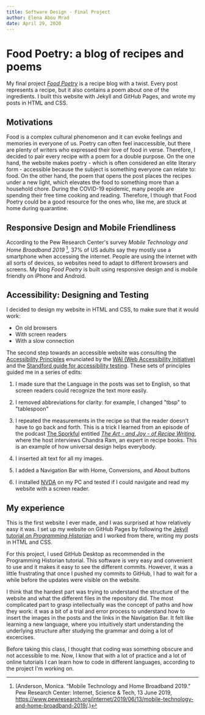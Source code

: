 ```yaml
---
title: Software Design - Final Project
author: Elena Abou Mrad
date: April 29, 2020
---
```


# Food Poetry: a blog of recipes and poems

My final project [*Food Poetry*](https://eaboumrad.github.io/foodpoetry/) is a recipe blog with a twist. Every post represents a recipe, but it also contains a poem about one of the ingredients. I built this website with Jekyll and GitHub Pages, and wrote my posts in HTML and CSS.

## Motivations
Food is a complex cultural phenomenon and it can evoke feelings and memories in everyone of us. Poetry can often feel inaccessible, but there are plenty of writers who expressed their love of food in verse. Therefore, I decided to pair every recipe with a poem for a double purpose. On the one hand, the website makes poetry - which is often considered an elite literary form - accessible because the subject is something everyone can relate to: food. On the other hand, the poem that opens the post places the recipes under a new light, which elevates the food to something more than a household chore.
During the COVID-19 epidemic, many people are spending their free time cooking and reading. Therefore, I though that Food Poetry could be a good resource for the ones who, like me, are stuck at home during quarantine.

## Responsive Design and Mobile Friendliness

According to the Pew Research Center's survey *Mobile Technology and Home Broadband 2019* [^1], 37% of US adults say they mostly use a smartphone when accessing the internet. People are using the internet with all sorts of devices, so websites need to adapt to different browsers and screens.
My blog *Food Poetry* is built using responsive design and is mobile friendly on iPhone and Android.

## Accessibility: Designing and Testing

I decided to design my website in HTML and CSS, to make sure that it would work:

* On old browsers
* With screen readers
* With a slow connection

The second step towards an accessible website was consulting the [Accessibility Principles](https://www.w3.org/WAI/fundamentals/accessibility-principles/) enunciated by the [WAI (Web Accessibility Initiative)](https://www.w3.org/WAI/) and the [Standford guide for accessibility testing](https://soap.stanford.edu/tips/screen-reader-testing). These sets of principles guided me in a series of edits:

1. I made sure that the Language in the posts was set to English, so that screen readers could recognize the text more easily.

2. I removed abbreviations for clarity: for example, I changed "tbsp" to "tablespoon"

3. I repeated the measurements in the recipe so that the reader doesn't have to go back and forth. This is a trick I learned from an episode of the podcast [The Sporkful](http://www.sporkful.com/) entitled [*The Art - and Joy - of Recipe Writing*](http://www.sporkful.com/the-art-and-joy-of-recipe-writing/), where the host interviews Chandra Ram, an expert in recipe books. This is an example of how universal design helps everybody.

4. I inserted alt text for all my images.

5. I added a Navigation Bar with Home, Conversions, and About buttons

6. I installed [NVDA](https://webaim.org/articles/nvda/) on my PC and tested if I could navigate and read my website with a screen reader.

## My experience

This is the first website I ever made, and I was surprised at how relatively easy it was. I set up my website on GitHub Pages by following the [Jekyll tutorial on *Programming Historian*](https://programminghistorian.org/en/lessons/building-static-sites-with-jekyll-github-pages) and I worked from there, writing my posts in HTML and CSS. 

 For this project, I used GitHub Desktop as recommended in the Programming Historian tutorial. This software is very easy and convenient to use and it makes it easy to see the different commits. However, it was a little frustrating that once I pushed my commits to GitHub, I had to wait for a while before the updates were visible on the website.

 I think that the hardest part was trying to understand the structure of the website and what the different files in the repository did. The most complicated part to grasp intellectually was the concept of paths and how they work: it was a bit of a trial and error process to understand how to insert the images in the posts and the links in the Navigation Bar. It felt like learning a new language, where you intuitively start understanding the underlying structure after studying the grammar and doing a lot of excercises.

Before taking this class, I thought that coding was something obscure and not accessible to me. Now, I know that with a lot of practice and a lot of online tutorials I can learn how to code in different languages, according to the project I'm working on.

[^1]: (Anderson, Monica. “Mobile Technology and Home Broadband 2019.” Pew Research Center: Internet, Science & Tech, 13 June 2019, https://www.pewresearch.org/internet/2019/06/13/mobile-technology-and-home-broadband-2019/.)